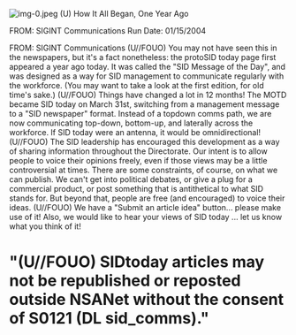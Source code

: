 ![img-0.jpeg](img-0.jpeg)
(U) How It All Began, One Year Ago

FROM: SIGINT Communications
Run Date: 01/15/2004

FROM: SIGINT Communications
(U//FOUO) You may not have seen this in the newspapers, but it's a fact nonetheless: the protoSID today page first appeared a year ago today. It was called the "SID Message of the Day", and was designed as a way for SID management to communicate regularly with the workforce. (You may want to take a look at the first edition, for old time's sake.)
(U//FOUO) Things have changed a lot in 12 months! The MOTD became SID today on March 31st, switching from a management message to a "SID newspaper" format. Instead of a topdown comms path, we are now communicating top-down, bottom-up, and laterally across the workforce. If SID today were an antenna, it would be omnidirectional!
(U//FOUO) The SID leadership has encouraged this development as a way of sharing information throughout the Directorate. Our intent is to allow people to voice their opinions freely, even if those views may be a little controversial at times. There are some constraints, of course, on what we can publish. We can't get into political debates, or give a plug for a commercial product, or post something that is antithetical to what SID stands for. But beyond that, people are free (and encouraged) to voice their ideas.
(U//FOUO) We have a "Submit an article idea" button... please make use of it! Also, we would like to hear your views of SID today ... let us know what you think of it!

# "(U//FOUO) SIDtoday articles may not be republished or reposted outside NSANet without the consent of S0121 (DL sid_comms)."
